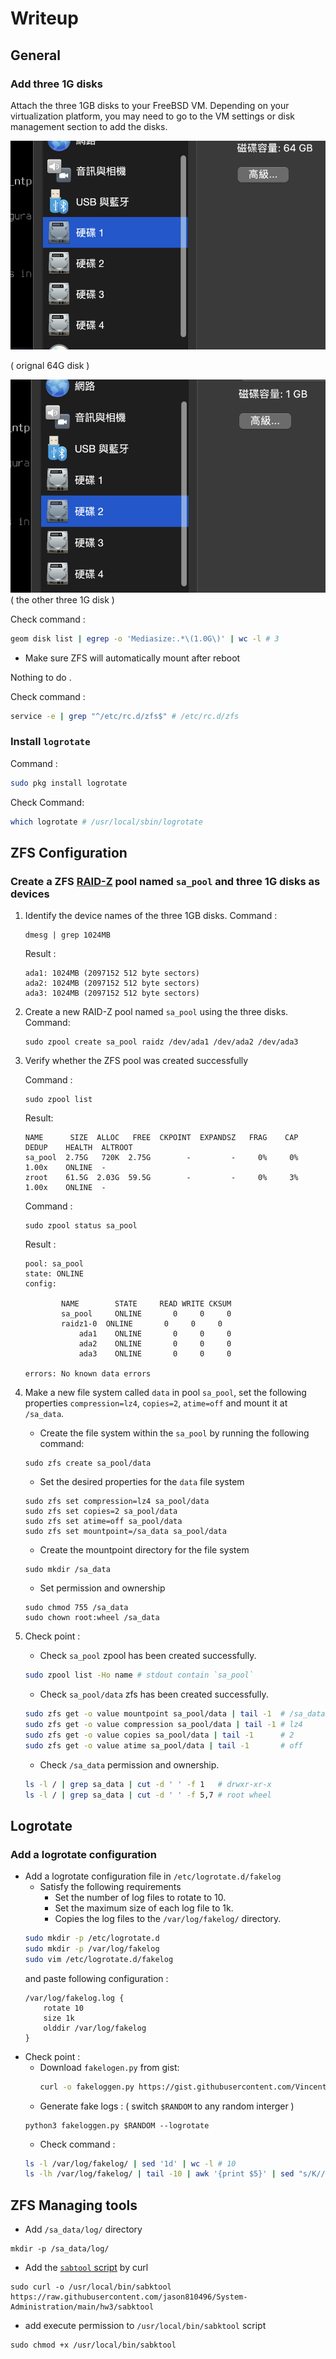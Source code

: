 # Writeup

## General
### Add three 1G disks

Attach the three 1GB disks to your FreeBSD VM. Depending on your virtualization platform, you may need to go to the VM settings or disk management section to add the disks.

![orignal 64G](./img/64G.png)

( orignal 64G disk )

![orignal 1G](./img/1G.png)
( the other three 1G disk )

Check command : 
```sh
geom disk list | egrep -o 'Mediasize:.*\(1.0G\)' | wc -l # 3
```

- Make sure ZFS will automatically mount after reboot

Nothing to do .

Check command : 
```sh
service -e | grep "^/etc/rc.d/zfs$" # /etc/rc.d/zfs
```

### Install `logrotate`

Command : 
```sh
sudo pkg install logrotate
```

Check Command:
```sh
which logrotate # /usr/local/sbin/logrotate
```

## ZFS Configuration

### Create a ZFS [RAID-Z](https://en.wikipedia.org/wiki/ZFS#ZFS's_approach:_RAID-Z_and_mirroring) pool named `sa_pool` and three 1G disks as devices

1. Identify the device names of the three 1GB disks. 
    Command :
    ```
    dmesg | grep 1024MB
    ```
    Result :
    ```
    ada1: 1024MB (2097152 512 byte sectors)
    ada2: 1024MB (2097152 512 byte sectors)
    ada3: 1024MB (2097152 512 byte sectors)
    ```

2. Create a new RAID-Z pool named `sa_pool` using the three disks. 
    Command:
    ```
    sudo zpool create sa_pool raidz /dev/ada1 /dev/ada2 /dev/ada3
    ```
3. Verify whether the ZFS pool was created successfully

    Command : 
    ```
    sudo zpool list
    ```
    Result:
    ```
    NAME      SIZE  ALLOC   FREE  CKPOINT  EXPANDSZ   FRAG    CAP  DEDUP    HEALTH  ALTROOT
    sa_pool  2.75G   720K  2.75G        -         -     0%     0%  1.00x    ONLINE  -
    zroot    61.5G  2.03G  59.5G        -         -     0%     3%  1.00x    ONLINE  -
    ```
    Command : 
    ```
    sudo zpool status sa_pool
    ```
    Result : 
    ```
    pool: sa_pool
    state: ONLINE
    config:

            NAME        STATE     READ WRITE CKSUM
            sa_pool     ONLINE       0     0     0
            raidz1-0  ONLINE       0     0     0
                ada1    ONLINE       0     0     0
                ada2    ONLINE       0     0     0
                ada3    ONLINE       0     0     0

    errors: No known data errors
    ```

4. Make a new file system called `data` in pool `sa_pool`, set the following
properties `compression=lz4`, `copies=2`, `atime=off` and mount it at
`/sa_data`.
    - Create the file system within the `sa_pool` by running the following command:
    ```
    sudo zfs create sa_pool/data
    ```
    - Set the desired properties for the `data` file system
    ```
    sudo zfs set compression=lz4 sa_pool/data
    sudo zfs set copies=2 sa_pool/data
    sudo zfs set atime=off sa_pool/data
    sudo zfs set mountpoint=/sa_data sa_pool/data
    ```
    - Create the mountpoint directory for the file system
    ```
    sudo mkdir /sa_data
    ```
    - Set permission and ownership 
    ```
    sudo chmod 755 /sa_data
    sudo chown root:wheel /sa_data
    ```
5. Check point : 
    - Check `sa_pool` zpool has been created successfully.
    ```bash
    sudo zpool list -Ho name # stdout contain `sa_pool`
    ```
    - Check `sa_pool/data` zfs has been created successfully.
    ```bash
    sudo zfs get -o value mountpoint sa_pool/data | tail -1  # /sa_data
    sudo zfs get -o value compression sa_pool/data | tail -1 # lz4
    sudo zfs get -o value copies sa_pool/data | tail -1      # 2
    sudo zfs get -o value atime sa_pool/data | tail -1       # off
    ```
    - Check `/sa_data` permission and ownership.
    ```bash
    ls -l / | grep sa_data | cut -d ' ' -f 1   # drwxr-xr-x
    ls -l / | grep sa_data | cut -d ' ' -f 5,7 # root wheel
    ```
## Logrotate

### Add a logrotate configuration

- Add a logrotate configuration file in `/etc/logrotate.d/fakelog`
    - Satisfy the following requirements
        - Set the number of log files to rotate to 10.
        - Set the maximum size of each log file to 1k.
        - Copies the log files to the `/var/log/fakelog/` directory.
    ```sh
    sudo mkdir -p /etc/logrotate.d
    sudo mkdir -p /var/log/fakelog
    sudo vim /etc/logrotate.d/fakelog
    ```
    and paste following configuration :
    ```
    /var/log/fakelog.log {
        rotate 10
        size 1k
        olddir /var/log/fakelog
    }
    ```
- Check point : 
    - Download `fakelogen.py` from gist:
        ```bash
        curl -o fakeloggen.py https://gist.githubusercontent.com/Vincent550102/fbc8a56bc0f6c28624ce1e7b3b8a8c80/raw/c1f0eec843e1121f99400c6adbae7cc5ddfe50d2/fakeloggen.py
        ```
    - Generate fake logs : ( switch `$RANDOM` to any random interger )
    ```
    python3 fakeloggen.py $RANDOM --logrotate
    ```
    - Check command : 
    ```bash
    ls -l /var/log/fakelog/ | sed '1d' | wc -l # 10
    ls -lh /var/log/fakelog/ | tail -10 | awk '{print $5}' | sed "s/K//" | awk '{if ($1 >= 1 && $1 <= 1.5) print "Number is in range"; else print "Number is not in range"}' # all stdout are  `Number is in range`
    ```

## ZFS Managing tools

- Add `/sa_data/log/` directory 
```
mkdir -p /sa_data/log/
```

- Add the [`sabtool` script](https://github.com/jason810496/System-Administration/blob/main/hw3/sabktool) by curl
```
sudo curl -o /usr/local/bin/sabktool https://raw.githubusercontent.com/jason810496/System-Administration/main/hw3/sabktool
```
- add execute permission to `/usr/local/bin/sabktool` script 
```
sudo chmod +x /usr/local/bin/sabktool
```